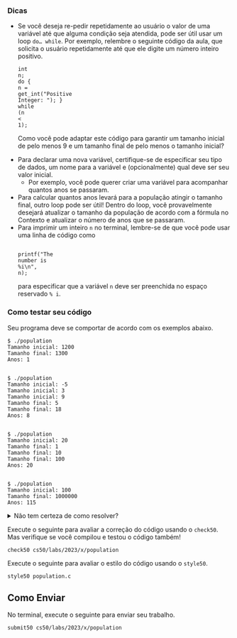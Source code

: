 ### Dicas

- Se você deseja re-pedir repetidamente ao usuário o valor de uma variável até que alguma condição seja atendida, pode ser útil usar um loop `do… while`. Por exemplo, relembre o seguinte código da aula, que solicita o usuário repetidamente até que ele digite um número inteiro positivo. <div class="language-c highlighter-rouge"><div class="highlight"><pre class="highlight"><code><span class="kt">int</span> <span class="n">n</span><span class="p">;</span>
  <span class="k">do</span>
  <span class="p">{</span>
  <span class="n">n</span> <span class="o">=</span> <span class="n">get_int</span><span class="p">(</span><span class="s">"Positive Integer: "</span><span class="p">);</span>
  <span class="p">}</span>
  <span class="k">while</span> <span class="p">(</span><span class="n">n</span> <span class="o">&lt;</span> <span class="mi">1</span><span class="p">);</span>
  </code></pre></div> </div>
  Como você pode adaptar este código para garantir um tamanho inicial de pelo menos 9 e um tamanho final de pelo menos o tamanho inicial?

* Para declarar uma nova variável, certifique-se de especificar seu tipo de dados, um nome para a variável e (opcionalmente) qual deve ser seu valor inicial.
  - Por exemplo, você pode querer criar uma variável para acompanhar quantos anos se passaram.
* Para calcular quantos anos levará para a população atingir o tamanho final, outro loop pode ser útil! Dentro do loop, você provavelmente desejará atualizar o tamanho da população de acordo com a fórmula no Contexto e atualizar o número de anos que se passaram.
* Para imprimir um inteiro `n` no terminal, lembre-se de que você pode usar uma linha de código como <div class="language-c highlighter-rouge"><div class="highlight"><pre class="highlight"><code> <span class="n">printf</span><span class="p">(</span><span class="s">"The number is %i</span><span class="se">\n</span><span class="s">"</span><span class="p">,</span> <span class="n">n</span><span class="p">);</span>
  </code></pre></div> </div>
  para especificar que a variável `n` deve ser preenchida no espaço reservado `% i`.

### Como testar seu código

Seu programa deve se comportar de acordo com os exemplos abaixo.

    $ ./population
    Tamanho inicial: 1200
    Tamanho final: 1300
    Anos: 1


    $ ./population
    Tamanho inicial: -5
    Tamanho inicial: 3
    Tamanho inicial: 9
    Tamanho final: 5
    Tamanho final: 18
    Anos: 8


    $ ./population
    Tamanho inicial: 20
    Tamanho final: 1
    Tamanho final: 10
    Tamanho final: 100
    Anos: 20


    $ ./population
    Tamanho inicial: 100
    Tamanho final: 1000000
    Anos: 115

<details><summary>Não tem certeza de como resolver?</summary><iframe allow="accelerometer; autoplay; encrypted-media; gyroscope; picture-in-picture" allowfullscreen="" class="border" data-video="" src="https://video.cs50.io/2CcqQnLbGOE"></iframe></details>

Execute o seguinte para avaliar a correção do código usando o `check50`. Mas verifique se você compilou e testou o código também!

    check50 cs50/labs/2023/x/population

Execute o seguinte para avaliar o estilo do código usando o `style50`.

    style50 population.c

## Como Enviar

No terminal, execute o seguinte para enviar seu trabalho.

    submit50 cs50/labs/2023/x/population
